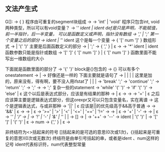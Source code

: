 
## 文法产生式

G[<program>]:
<program> → { <segment> }                                   程序由可重复的segment块组成
<segment> → <type> <def>
<type> → 'int' | 'void'                                     程序只包含int, void两种类型，所以可以有void变量？
<def> → '*' ident <deflist> | ident <idtail>                def是只是声明，不能赋值，前一半指针，后一半变量，
                                                            可以是函数定义或声明，指针没有数组
<deflist> → ','  <defdata> <deflist> | ';'                  第一个变量之后的部分
<defdata> → ident <vardef> | '*' ident                       这个是每一个变量
<vardef> → { '[' num ']' }                                 数组形式
<idtail> → <vardef> <deflist> | '(' <para> ')' <functail>  主要是后面函数定义的部分
<functail> → <block> | ';'
<para> → <onepara> { ','  <onepara> } | ε
<onepara> → <type> <paradata>
<paradata> → '*' ident | ident <paradatatail>               函数参数只能是指针或数组
<paradatatail> → '[' ']' { '[' num ']' } | { '[' num ']' }  函数里面不能写出一维数组的大小
    
下面就是函数里面的部分了
<block> → '{' <subprogram> '}'                              block是{}包含的
<subprogram> → {<onestatement>}                             可以有多个onestatement
<onestatement> → <localdef> | <statement>
<localdef> → <type> <defdata> <deflist>                     好像还是一样的
下面主要就是语句了
<statement> → <whilestat>|
    <breakstat> |
    <continuestat> |
    <ifstat> |                                              这里是加的，原来没有，得有啊，要不没人用ifstat了
    <returnstat> |
    <blockstat> |
    <assignstat> |
    <emptystat>
<breakstat> → 'break' ';'
<continuestat> → 'continue' ';'
<returnstat> → 'return' <altexpr> ';'
<assignstat> → <altexpr> ';'
<blockstat> → <block>
<emptystat> → ';'
复杂一些的statement
<whilestat> → 'while' '(' <altexpr> ')' <statement>
<ifstat> → 'if'  '(' <expr> ')'  <block> <elsestat>
<elsestat> → 'else' <block> | ε
这个以后是表达式部分，应该是有结果的那种
<altexpr> → <expr> | ε
<expr> → <assexpr>
<assexpr> → <orexpr> <asstail> 
<asstail> → '='  <assexpr>  <asstail> | ε
之后应该算主要是逻辑表达式部分，但这orexpr又可以只包含变量名，实在离谱
<orexpr> → <andexpr> <ortail>                               这个是逻辑表达式，与或非那种
<ortail> → '||' <andexpr> <ortail> | ε                      应该是||的优先级高于&&高于普通
<andexpr> → <cmpexpr> <andtail>
<andtail> → '&&' <cmpexpr> <andtail> |  ε
<cmpexpr> → <aloexpr> <cmptail>
<cmptail> → <cmps> <aloexpr> <cmptail>| ε
<cmps> → '>=' | '>' | '<' | '<=' | '==' | '!='
<aloexpr> → <item> <alotail>
<alotail> → <addsub> <item> <alotail> | ε
<addsub> → '+' | '-'
<item> → <factor> <itemtail>
<itemtail> → <muldiv> <factor> <itemtail> | ε
<muldiv> → '*' | '/'
<factor> → <lop> <factor> | <val>
<lop>  → '!' | '-' | '&' | '*' | <incr> | <decr>
<val> → <elem> [<rop>]
<rop> → <incr> | <decr>
<incr> → '++'
<decr> → '--'
<elem> → ident <idexpr> | '(' <expr> ')' | <literal>
<idexpr> → '[' <expr> ']' | '(' <realarg> ')' | ε
<literal> → num
<realarg> → <arg> {',' <arg>} | ε
<arg> → <expr>

非终结符为<>括起来的符号
[]括起来的是可选的意思(0次或1次)，{}括起来是可重复的意思)(0次或无数次)
终结符是由单引号括起的串，或者是ident 、num这样的记号
ident代表标识符，num代表整型常量

